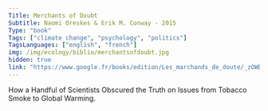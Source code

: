 ```yaml
---
Title: Merchants of Doubt
Subtitle: Naomi Oreskes & Erik M. Conway - 2015
Type: "book"
Tags: ["climate change", "psychology", "politics"]
TagsLanguages: ["english", "french"]
img: /img/ecology/biblio/merchantsofdoubt.jpg
hidden: true
link: "https://www.google.fr/books/edition/Les_marchands_de_doute/_zOWDgAAQBAJ?hl=fr&gbpv=1&printsec=frontcover"
---
```


How a Handful of Scientists Obscured the Truth on Issues from Tobacco Smoke to Global Warming.